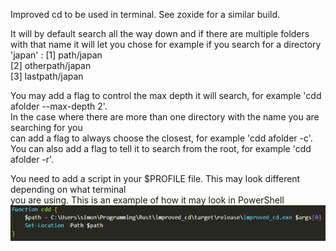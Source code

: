 Improved cd to be used in terminal. See zoxide for a similar build.

It will by default search all the way down and if there are multiple folders with that name it will let you chose
for example if you search for a directory 'japan' :
[1] path/japan  
[2] otherpath/japan  
[3] lastpath/japan  
  
You may add a flag to control the max depth it will search, for example 'cdd afolder --max-depth 2'.  
In the case where there are more than one directory with the name you are searching for you  
can add a flag to always choose the closest, for example 'cdd afolder -c'.  
You can also add a flag to tell it to search from the root, for example 'cdd afolder -r'.  
  
You need to add a script in your $PROFILE file. This may look different depending on what terminal  
you are using. This is an example of how it may look in PowerShell  
![Alt text](/images/improved_cd_screenshot.jpg "Screenshot of my powershell script")